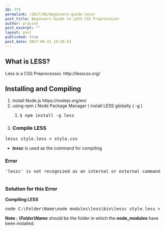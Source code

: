 ```yaml
---
ID: 773
permalink: /2017/06/beginners-guide-less/
post_title: Beginners Guide to LESS CSS Preprocessor
author: praison
post_excerpt: ""
layout: post
published: true
post_date: 2017-06-21 14:26:53
---
```

<h2>What is LESS?</h2>
Less is a CSS Preprocessor. http://lesscss.org/
<h2>Installing and Compiling</h2>
<ol>
 	<li>Install Node.js https://nodejs.org/en/</li>
 	<li>using npm ( Node Package Manager ) install LESS globally ( -g )
<ol>
 	<li>
<pre>$ npm install -g less</pre>
</li>
</ol>
</li>
 	<li>
<h3>Compile LESS</h3>
</li>
</ol>
<pre>lessc style.less &gt; style.css</pre>
<ul>
 	<li><em><strong>lessc</strong></em> is used as the command for compiling</li>
</ul>
<h3>Error</h3>
<pre>'lessc' is not recognized as an internal or external command, operable program or batch file.


</pre>
<h3>Solution for this Error</h3>
<strong>Compiling LESS</strong>
<pre>node C:\Folder\Name\node_modules\less\bin\lessc style.less &gt; style.css</pre>
<strong>Note :</strong> <em><strong>\Folder\Name</strong></em> should be the folder in which the <strong>node_modules</strong> have been installed.
